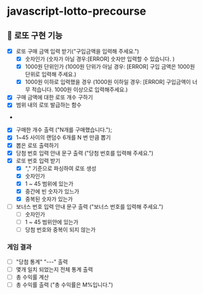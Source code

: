 # javascript-lotto-precourse

## 🎱 로또 구현 기능

- [x] 로또 구매 금액 입력 받기("구입금액을 입력해 주세요.")
  - [x] 숫자인가 (숫자가 아닐 경우:[ERROR] 숫자만 입력할 수 있습니다. )
  - [x] 1000원 단위인가 (1000원 단위가 아닐 경우: [ERROR] 구입 금액은 1000원 단위로 입력해 주세요.)
  - [x] 1000원 이하로 입력했을 경우 (1000원 이하일 경우: [ERROR] 구입금액이 너무 적습니다. 1000원 이상으로 입력해주세요.)
- [x] 구매 금액에 대한 로또 개수 구하기
- [x] 범위 내의 로또 발급하는 함수
-
- [x] 구매한 개수 출력 ("N개를 구매했습니다.");
- [x] 1~45 사이의 랜덤수 6개를 N 번 만큼 뽑기
- [x] 뽑은 로또 출력하기
      <br/>
- [x] 당첨 번호 입력 안내 문구 출력 ("당첨 번호를 입력해 주세요.")
- [x] 로또 번호 입력 받기
  - [x] "," 기준으로 파싱하여 로또 생성
  - [x] 숫자인가
  - [x] 1 ~ 45 범위에 있는가
  - [x] 중간에 빈 숫자가 있느가
  - [x] 중복된 숫자가 있는가
- [ ] 보너스 번호 입력 안내 문구 출력 ("보너스 번호를 입력해 주세요.")
  - [ ] 숫자인가
  - [ ] 1 ~ 45 범위안에 있는가
  - [ ] 당첨 번호와 중복이 되지 않는가

### 게임 결과

- [ ] "당첨 통계" "---" 출력
- [ ] 몇개 일치 되었는지 전체 통계 출력
- [ ] 총 수익률 계산
- [ ] 총 수익률 출력 ("총 수익률은 M%입니다.")
